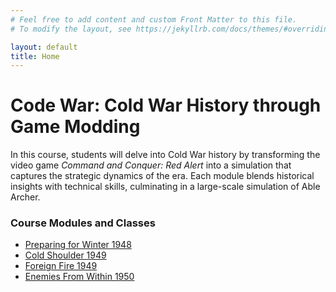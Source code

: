 ```yaml
---
# Feel free to add content and custom Front Matter to this file.
# To modify the layout, see https://jekyllrb.com/docs/themes/#overriding-theme-defaults

layout: default
title: Home
---
```


# Code War: Cold War History through Game Modding

In this course, students will delve into Cold War history by transforming the video game *Command and Conquer: Red Alert* into a simulation that captures the strategic dynamics of the era. Each module blends historical insights with technical skills, culminating in a large-scale simulation of Able Archer.

### Course Modules and Classes

- [Preparing for Winter 1948](./classes/PreparingForWinter)
- [Cold Shoulder 1949](./classes/ColdShoulder)
- [Foreign Fire 1949](./ForeignFire)
- [Enemies From Within 1950](./classes/EnemiesFromWithin)

